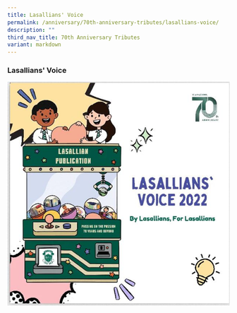 ```yaml
---
title: Lasallians' Voice
permalink: /anniversary/70th-anniversary-tributes/lasallians-voice/
description: ""
third_nav_title: 70th Anniversary Tributes
variant: markdown
---
```

### Lasallians' Voice

![](/images/Lasallian%20voice%20Pic.jpg)

